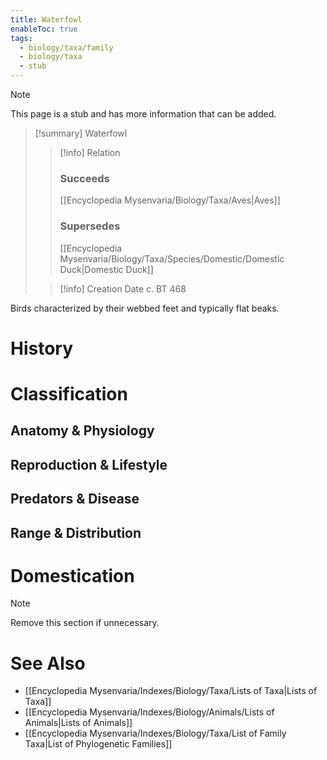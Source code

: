 ```yaml
---
title: Waterfowl
enableToc: true
tags:
  - biology/taxa/family
  - biology/taxa
  - stub
---
```


> [!note]
> This page is a stub and has more information that can be added.

> [!summary] Waterfowl
> > [!info] Relation
> > ### Succeeds
> > [[Encyclopedia Mysenvaria/Biology/Taxa/Aves|Aves]]
> > ### Supersedes
> > [[Encyclopedia Mysenvaria/Biology/Taxa/Species/Domestic/Domestic Duck|Domestic Duck]]
>
> > [!info] Creation Date
> > c. BT 468

Birds characterized by their webbed feet and typically flat beaks.
# History

# Classification
## Anatomy & Physiology

## Reproduction & Lifestyle

## Predators & Disease

## Range & Distribution

# Domestication

> [!note]
> Remove this section if unnecessary.
# See Also
- [[Encyclopedia Mysenvaria/Indexes/Biology/Taxa/Lists of Taxa|Lists of Taxa]]
- [[Encyclopedia Mysenvaria/Indexes/Biology/Animals/Lists of Animals|Lists of Animals]]
- [[Encyclopedia Mysenvaria/Indexes/Biology/Taxa/List of Family Taxa|List of Phylogenetic Families]]